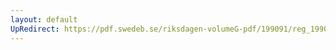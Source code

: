 ```yaml
---
layout: default
UpRedirect: https://pdf.swedeb.se/riksdagen-volumeG-pdf/199091/reg_199091/reg_199091_0914.pdf
---
```

